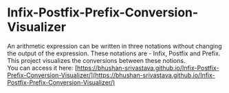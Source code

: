 # Infix-Postfix-Prefix-Conversion-Visualizer  
An arithmetic expression can be written in three notations without changing the output of the expression. These notations are - Infix, Postfix and Prefix.  
This project visualizes the conversions between these notions.  
You can access it here: [https://bhushan-srivastava.github.io/Infix-Postfix-Prefix-Conversion-Visualizer/](https://bhushan-srivastava.github.io/Infix-Postfix-Prefix-Conversion-Visualizer/)
